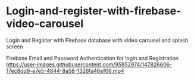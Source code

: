 # Login-and-register-with-firebase-video-carousel
Login and Register with Firebase database  with video carousel and splash screen

  Firebase Email and Password Authentication for login and Registration
https://user-images.githubusercontent.com/95852974/147826606-17ec8dd9-e7e5-4844-8a58-1326fa46ef06.mp4

